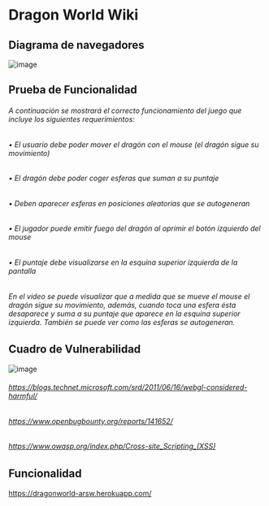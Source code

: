 # Dragon World Wiki

## Diagrama de navegadores 

![image](https://user-images.githubusercontent.com/42522754/55173686-257eaf80-514a-11e9-952a-1344d1e479e4.png)




## Prueba de Funcionalidad

###### A continuación se mostrará el correcto funcionamiento del juego que incluye los siguientes requerimientos:
###### •	El usuario debe poder mover el dragón con el mouse (el dragón sigue su movimiento)
###### •	El dragón debe poder coger esferas que suman a su puntaje
###### •	Deben aparecer esferas en posiciones aleatorias que se autogeneran
###### •	El jugador puede emitir fuego del dragón al oprimir el botón izquierdo del mouse
###### •	El puntaje debe visualizarse en la esquina superior izquierda de la pantalla
###### 
###### En el video se puede visualizar que a medida que se mueve el mouse el dragón sigue su movimiento, además, cuando toca una esfera ésta desaparece y suma a su puntaje que aparece en la esquina superior izquierda. También se puede ver como las esferas se autogeneran.

## Cuadro de Vulnerabilidad

![image](https://user-images.githubusercontent.com/42522754/55173992-aa69c900-514a-11e9-9828-b789fd282775.png)

###### https://blogs.technet.microsoft.com/srd/2011/06/16/webgl-considered-harmful/
###### https://www.openbugbounty.org/reports/141652/
###### https://www.owasp.org/index.php/Cross-site_Scripting_(XSS)

## Funcionalidad

https://dragonworld-arsw.herokuapp.com/
